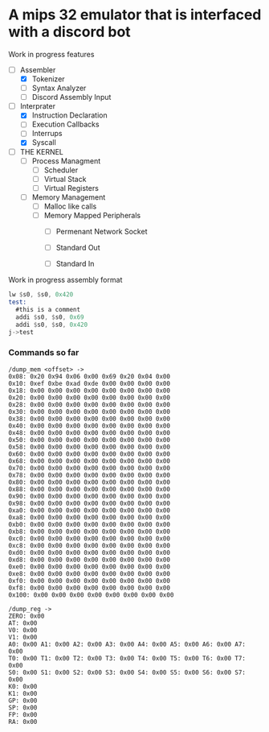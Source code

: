 # A mips 32 emulator that is interfaced with a discord bot


Work in progress features
- [ ] Assembler
    - [x] Tokenizer
    - [ ] Syntax Analyzer
    - [ ] Discord Assembly Input
- [ ] Interprater
    - [x] Instruction Declaration
    - [ ] Execution Callbacks
    - [ ] Interrups
    - [x] Syscall
- [ ] THE KERNEL
    - [ ] Process Managment
        - [ ] Scheduler
        - [ ] Virtual Stack
        - [ ] Virtual Registers
    - [ ] Memory Management
        - [ ] Malloc like calls
        - [ ] Memory Mapped Peripherals
            - [ ] Permenant Network Socket
            - [ ] Standard Out
            - [ ] Standard In



Work in progress assembly format
```asm
lw $s0, $s0, 0x420
test:
  #this is a comment
  addi $s0, $s0, 0x69
  addi $s0, $s0, 0x420
j->test
```

### Commands so far
```hex
/dump_mem <offset> ->
0x08: 0x20 0x94 0x06 0x00 0x69 0x20 0x04 0x00 
0x10: 0xef 0xbe 0xad 0xde 0x00 0x00 0x00 0x00 
0x18: 0x00 0x00 0x00 0x00 0x00 0x00 0x00 0x00 
0x20: 0x00 0x00 0x00 0x00 0x00 0x00 0x00 0x00 
0x28: 0x00 0x00 0x00 0x00 0x00 0x00 0x00 0x00 
0x30: 0x00 0x00 0x00 0x00 0x00 0x00 0x00 0x00 
0x38: 0x00 0x00 0x00 0x00 0x00 0x00 0x00 0x00 
0x40: 0x00 0x00 0x00 0x00 0x00 0x00 0x00 0x00 
0x48: 0x00 0x00 0x00 0x00 0x00 0x00 0x00 0x00 
0x50: 0x00 0x00 0x00 0x00 0x00 0x00 0x00 0x00 
0x58: 0x00 0x00 0x00 0x00 0x00 0x00 0x00 0x00 
0x60: 0x00 0x00 0x00 0x00 0x00 0x00 0x00 0x00 
0x68: 0x00 0x00 0x00 0x00 0x00 0x00 0x00 0x00 
0x70: 0x00 0x00 0x00 0x00 0x00 0x00 0x00 0x00 
0x78: 0x00 0x00 0x00 0x00 0x00 0x00 0x00 0x00 
0x80: 0x00 0x00 0x00 0x00 0x00 0x00 0x00 0x00 
0x88: 0x00 0x00 0x00 0x00 0x00 0x00 0x00 0x00 
0x90: 0x00 0x00 0x00 0x00 0x00 0x00 0x00 0x00 
0x98: 0x00 0x00 0x00 0x00 0x00 0x00 0x00 0x00 
0xa0: 0x00 0x00 0x00 0x00 0x00 0x00 0x00 0x00 
0xa8: 0x00 0x00 0x00 0x00 0x00 0x00 0x00 0x00 
0xb0: 0x00 0x00 0x00 0x00 0x00 0x00 0x00 0x00 
0xb8: 0x00 0x00 0x00 0x00 0x00 0x00 0x00 0x00 
0xc0: 0x00 0x00 0x00 0x00 0x00 0x00 0x00 0x00 
0xc8: 0x00 0x00 0x00 0x00 0x00 0x00 0x00 0x00 
0xd0: 0x00 0x00 0x00 0x00 0x00 0x00 0x00 0x00 
0xd8: 0x00 0x00 0x00 0x00 0x00 0x00 0x00 0x00 
0xe0: 0x00 0x00 0x00 0x00 0x00 0x00 0x00 0x00 
0xe8: 0x00 0x00 0x00 0x00 0x00 0x00 0x00 0x00 
0xf0: 0x00 0x00 0x00 0x00 0x00 0x00 0x00 0x00 
0xf8: 0x00 0x00 0x00 0x00 0x00 0x00 0x00 0x00 
0x100: 0x00 0x00 0x00 0x00 0x00 0x00 0x00 0x00
```
```hex
/dump_reg ->
ZERO: 0x00
AT: 0x00
V0: 0x00
V1: 0x00
A0: 0x00 A1: 0x00 A2: 0x00 A3: 0x00 A4: 0x00 A5: 0x00 A6: 0x00 A7: 0x00 
T0: 0x00 T1: 0x00 T2: 0x00 T3: 0x00 T4: 0x00 T5: 0x00 T6: 0x00 T7: 0x00 
S0: 0x00 S1: 0x00 S2: 0x00 S3: 0x00 S4: 0x00 S5: 0x00 S6: 0x00 S7: 0x00 
K0: 0x00
K1: 0x00
GP: 0x00
SP: 0x00
FP: 0x00
RA: 0x00
```


